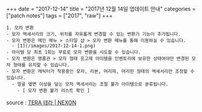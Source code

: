 +++
date = "2017-12-14"
title = "2017년 12월 14일 업데이트 안내"
categories = ["patch notes"]
tags = ["2017", "raw"]
+++

```
1. 모자 변환
- 모자 액세서리의 크기, 위치를 자유롭게 변경할 수 있는 변환기 기능이 추가됩니다.
- 모자 변환은 메인 메뉴 > 스타일 샵 > 모자 변환 메뉴를 통해 이용하실 수 있습니다.
  - [1](/images/2017-12-14-1.png)
- 아이템 당 최초 1회는 무료로 모자 변환을 시도할 수 있습니다.
- 모자 변환은 명품관 > 모자 형태 응고제 아이템을 인벤토리에 보유한 상태여야만 변경된 모자 형태를 유지할 수 있습니다.
- 모자 변환은 캐릭터가 착용중인 모자, 리본, 머리띠, 머리핀 형태의 액세서리만 조정할 수 있습니다.
  - 얼굴 옆면 이상을 덮는 모자 액세서리는 조절 불가 아이템으로 분류됩니다.
    - [ 모자 변환 불가 리스트 확인 ]
```

source : [TERA 테라 | NEXON](http://tera.nexon.com/news/update/view.aspx?n4articlesn=310)
